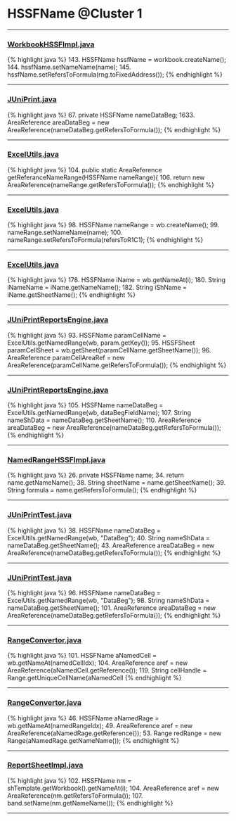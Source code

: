 # HSSFName @Cluster 1

***

### [WorkbookHSSFImpl.java](https://searchcode.com/codesearch/view/72854626/)
{% highlight java %}
143. HSSFName hssfName = workbook.createName();
144. hssfName.setNameName(name);
145. hssfName.setRefersToFormula(rng.toFixedAddress());
{% endhighlight %}

***

### [JUniPrint.java](https://searchcode.com/codesearch/view/60212057/)
{% highlight java %}
67. private HSSFName nameDataBeg;
1633.     AreaReference areaDataBeg = new AreaReference(nameDataBeg.getRefersToFormula());
{% endhighlight %}

***

### [ExcelUtils.java](https://searchcode.com/codesearch/view/60212069/)
{% highlight java %}
104. public static AreaReference getReferanceNameRange(HSSFName nameRange){
106.   return new AreaReference(nameRange.getRefersToFormula());
{% endhighlight %}

***

### [ExcelUtils.java](https://searchcode.com/codesearch/view/60212069/)
{% highlight java %}
98. HSSFName nameRange =  wb.createName();
99. nameRange.setNameName(name);
100. nameRange.setRefersToFormula(refersToR1C1);
{% endhighlight %}

***

### [ExcelUtils.java](https://searchcode.com/codesearch/view/60212069/)
{% highlight java %}
178. HSSFName iName = wb.getNameAt(i);
180.   String iNameName = iName.getNameName();
182.     String iShName = iName.getSheetName();
{% endhighlight %}

***

### [JUniPrintReportsEngine.java](https://searchcode.com/codesearch/view/60336976/)
{% highlight java %}
93. HSSFName paramCellName = ExcelUtils.getNamedRange(wb, param.getKey());
95.   HSSFSheet paramCellSheet = wb.getSheet(paramCellName.getSheetName());
96.   AreaReference paramCellAreaRef = new AreaReference(paramCellName.getRefersToFormula());
{% endhighlight %}

***

### [JUniPrintReportsEngine.java](https://searchcode.com/codesearch/view/60336976/)
{% highlight java %}
105. HSSFName nameDataBeg = ExcelUtils.getNamedRange(wb, dataBegFieldName);
107. String nameShData = nameDataBeg.getSheetName();
110. AreaReference areaDataBeg = new AreaReference(nameDataBeg.getRefersToFormula());
{% endhighlight %}

***

### [NamedRangeHSSFImpl.java](https://searchcode.com/codesearch/view/72854613/)
{% highlight java %}
26. private HSSFName name;
34.     return name.getNameName();
38.     String sheetName = name.getSheetName();
39.     String formula = name.getRefersToFormula();
{% endhighlight %}

***

### [JUniPrintTest.java](https://searchcode.com/codesearch/view/60212055/)
{% highlight java %}
38. HSSFName nameDataBeg = ExcelUtils.getNamedRange(wb, "DataBeg");
40. String nameShData = nameDataBeg.getSheetName();
43. AreaReference areaDataBeg = new AreaReference(nameDataBeg.getRefersToFormula());
{% endhighlight %}

***

### [JUniPrintTest.java](https://searchcode.com/codesearch/view/60212055/)
{% highlight java %}
96. HSSFName nameDataBeg = ExcelUtils.getNamedRange(wb, "DataBeg");
98. String nameShData = nameDataBeg.getSheetName();
101. AreaReference areaDataBeg = new AreaReference(nameDataBeg.getRefersToFormula());
{% endhighlight %}

***

### [RangeConvertor.java](https://searchcode.com/codesearch/view/8520531/)
{% highlight java %}
101. HSSFName aNamedCell = wb.getNameAt(namedCellIdx);
104. AreaReference aref = new AreaReference(aNamedCell.getReference());
119.     String cellHandle = Range.getUniqueCellName(aNamedCell
{% endhighlight %}

***

### [RangeConvertor.java](https://searchcode.com/codesearch/view/8520531/)
{% highlight java %}
46. HSSFName aNamedRage = wb.getNameAt(namedRangeIdx);
49. AreaReference aref = new AreaReference(aNamedRage.getReference());
53. Range redRange = new Range(aNamedRage.getNameName());
{% endhighlight %}

***

### [ReportSheetImpl.java](https://searchcode.com/codesearch/view/128473368/)
{% highlight java %}
102. HSSFName nm = shTemplate.getWorkbook().getNameAt(i);
104. AreaReference aref = new AreaReference(nm.getRefersToFormula());
107. band.setName(nm.getNameName());
{% endhighlight %}

***

